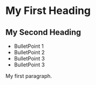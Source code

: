 # My First Heading
## My Second Heading
* BulletPoint 1
* BulletPoint 2
* BulletPoint 3
* BulletPoint 3

My first paragraph.

